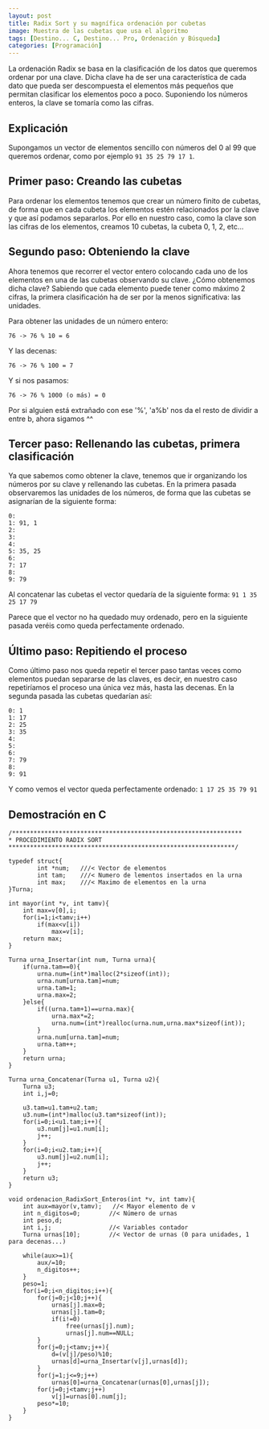 ```yaml
---
layout: post
title: Radix Sort y su magnífica ordenación por cubetas
image: Muestra de las cubetas que usa el algoritmo
tags: [Destino... C, Destino... Pro, Ordenación y Búsqueda]
categories: [Programación]
---
```


La ordenación Radix se basa en la clasificación de los datos que queremos ordenar por una clave. Dicha clave ha de ser una característica de cada dato que pueda ser descompuesta el elementos más pequeños que permitan clasificar los elementos poco a poco. Suponiendo los números enteros, la clave se tomaría como las cifras.

## Explicación

Supongamos un vector de elementos sencillo con números del 0 al 99 que queremos ordenar, como por ejemplo `91 35 25 79 17 1`.

## Primer paso: Creando las cubetas

Para ordenar los elementos tenemos que crear un número finito de cubetas, de forma que en cada cubeta los elementos estén relacionados por la clave y que así podamos separarlos. Por ello en nuestro caso, como la clave son las cifras de los elementos, creamos 10 cubetas, la cubeta 0, 1, 2, etc...

## Segundo paso: Obteniendo la clave

Ahora tenemos que recorrer el vector entero colocando cada uno de los elementos en una de las cubetas observando su clave. ¿Cómo obtenemos dicha clave? Sabiendo que cada elemento puede tener como máximo 2 cifras, la primera clasificación ha de ser por la menos significativa: las unidades.

Para obtener las unidades de un número entero:

    76 -> 76 % 10 = 6

Y las decenas:

    76 -> 76 % 100 = 7

Y si nos pasamos:

    76 -> 76 % 1000 (o más) = 0

Por si alguien está extrañado con ese '%', 'a%b' nos da el resto de dividir a entre b, ahora sigamos ^^

## Tercer paso: Rellenando las cubetas, primera clasificación

Ya que sabemos como obtener la clave, tenemos que ir organizando los números por su clave y rellenando las cubetas. En la primera pasada observaremos las unidades de los números, de forma que las cubetas se asignarían de la siguiente forma:

    0:
    1: 91, 1
    2:
    3:
    4:
    5: 35, 25
    6:
    7: 17
    8:
    9: 79

Al concatenar las cubetas el vector quedaría de la siguiente forma: `91 1 35 25 17 79`

Parece que el vector no ha quedado muy ordenado, pero en la siguiente pasada veréis como queda perfectamente ordenado.

## Último paso: Repitiendo el proceso

Como último paso nos queda repetir el tercer paso tantas veces como elementos puedan separarse de las claves, es decir, en nuestro caso repetiríamos el proceso una única vez más, hasta las decenas. En la segunda pasada las cubetas quedarían así:

    0: 1
    1: 17
    2: 25
    3: 35
    4:
    5: 
    6:
    7: 79
    8:
    9: 91

Y como vemos el vector queda perfectamente ordenado: `1 17 25 35 79 91`

## Demostración en C

    /****************************************************************
    * PROCEDIMIENTO RADIX SORT
    ***************************************************************/

    typedef struct{
            int *num;   ///< Vector de elementos
            int tam;    ///< Numero de lementos insertados en la urna
            int max;    ///< Maximo de elementos en la urna
    }Turna;

    int mayor(int *v, int tamv){
        int max=v[0],i;
        for(i=1;i<tamv;i++)
            if(max<v[i])
                max=v[i];
        return max;
    }

    Turna urna_Insertar(int num, Turna urna){
        if(urna.tam==0){
            urna.num=(int*)malloc(2*sizeof(int));
            urna.num[urna.tam]=num;
            urna.tam=1;
            urna.max=2;
        }else{
            if((urna.tam+1)==urna.max){
                urna.max*=2;
                urna.num=(int*)realloc(urna.num,urna.max*sizeof(int));
            }
            urna.num[urna.tam]=num;
            urna.tam++;
        }
        return urna;
    }

    Turna urna_Concatenar(Turna u1, Turna u2){
        Turna u3;
        int i,j=0;

        u3.tam=u1.tam+u2.tam;
        u3.num=(int*)malloc(u3.tam*sizeof(int));
        for(i=0;i<u1.tam;i++){
            u3.num[j]=u1.num[i];
            j++;
        }
        for(i=0;i<u2.tam;i++){
            u3.num[j]=u2.num[i];
            j++;
        }
        return u3;
    }

    void ordenacion_RadixSort_Enteros(int *v, int tamv){
        int aux=mayor(v,tamv);   //< Mayor elemento de v
        int n_digitos=0;        //< Número de urnas
        int peso,d;
        int i,j;                //< Variables contador
        Turna urnas[10];        //< Vector de urnas (0 para unidades, 1 para decenas...)

        while(aux>=1){
            aux/=10;
            n_digitos++;
        }
        peso=1;
        for(i=0;i<n_digitos;i++){
            for(j=0;j<10;j++){
                urnas[j].max=0;
                urnas[j].tam=0;
                if(i!=0)
                    free(urnas[j].num);
                    urnas[j].num==NULL;
            }
            for(j=0;j<tamv;j++){
                d=(v[j]/peso)%10;
                urnas[d]=urna_Insertar(v[j],urnas[d]);
            }
            for(j=1;j<=9;j++)
                urnas[0]=urna_Concatenar(urnas[0],urnas[j]);
            for(j=0;j<tamv;j++)
                v[j]=urnas[0].num[j];
            peso*=10;
        }
    }

